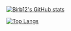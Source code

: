 

[![Birb12's GitHub stats](https://github-readme-stats.vercel.app/api?username=Birb12&theme=dark)](https://github.com/anuraghazra/github-readme-stats)

[![Top Langs](https://github-readme-stats.vercel.app/api/top-langs/?username=Birb12&theme=dark&layout=compact)](https://github.com/anuraghazra/github-readme-stats)
